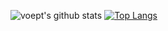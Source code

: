 ![voept's github stats](https://github-readme-stats.vercel.app/api?username=xtc-dev&show_icons=true&theme=dark) [![Top Langs](https://github-readme-stats.vercel.app/api/top-langs/?username=xtc-dev&layout=compact&theme=dark)](https://github.com/anuraghazra/github-readme-stats)


